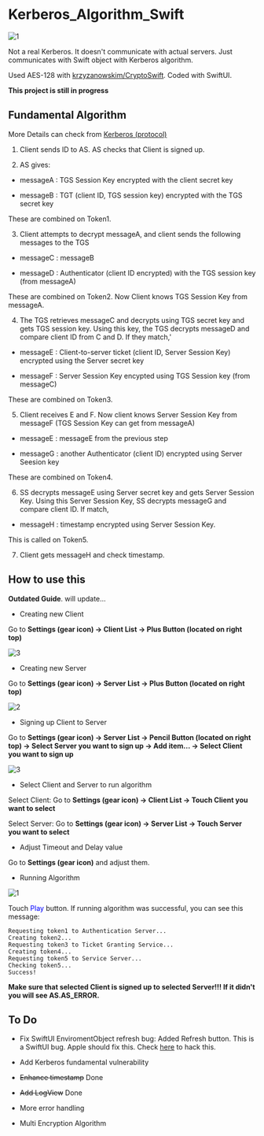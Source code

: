 # Kerberos_Algorithm_Swift

![1](https://live.staticflickr.com/65535/49022131768_b866a9cd96_o.png)

Not a real Kerberos. It doesn't communicate with actual servers. Just communicates with Swift object with Kerberos algorithm.

Used AES-128 with [krzyzanowskim/CryptoSwift](https://github.com/krzyzanowskim/CryptoSwift). Coded with SwiftUI.

**This project is still in progress**

## Fundamental Algorithm

More Details can check from [Kerberos (protocol)](https://en.wikipedia.org/wiki/Kerberos_(protocol))

1. Client sends ID to AS. AS checks that Client is signed up.

2. AS gives:

- messageA : TGS Session Key encrypted with the client secret key

- messageB : TGT (client ID, TGS session key) encrypted with the TGS secret key

These are combined on Token1.

3. Client attempts to decrypt messageA, and client sends the following messages to the TGS

- messageC : messageB

- messageD : Authenticator (client ID encrypted) with the TGS session key (from messageA)

These are combined on Token2. Now Client knows TGS Session Key from messageA.

4. The TGS retrieves messageC and decrypts using TGS secret key and gets TGS session key. Using this key, the TGS decrypts messageD and compare client ID from C and D. If they match,'

- messageE : Client-to-server ticket (client ID, Server Session Key) encrypted using the Server secret key

- messageF : Server Session Key encypted using TGS Session key (from messageC)

These are combined on Token3.

5. Client receives E and F. Now client knows Server Session Key from messageF (TGS Session Key can get from messageA)

- messageE : messageE from the previous step

- messageG : another Authenticator (client ID) encrypted using Server Seesion key 
 
 These are combined on Token4.
 
6. SS decrypts messageE using Server secret key and gets Server Session Key. Using this Server Session Key, SS decrypts messageG and compare client ID. If match,

- messageH : timestamp encrypted using Server Session Key.

This is called on Token5.

7. Client gets messageH and check timestamp.

## How to use this

**Outdated Guide**. will update...

- Creating new Client

Go to **Settings (gear icon) → Client List → Plus Button (located on right top)**

![3](https://live.staticflickr.com/65535/49022861537_b976d03eed_o.png)

- Creating new Server

Go to **Settings (gear icon) → Server List → Plus Button (located on right top)**

![2](https://live.staticflickr.com/65535/49022863892_2f088ee9f7_o.png)

- Signing up Client to Server

Go to **Settings (gear icon) → Server List → Pencil Button (located on right top) → Select Server you want to sign up → Add item...  → Select Client you want to sign up**

![3](https://live.staticflickr.com/65535/49022867172_bb691fb2a2_o.png)

- Select Client and Server to run algorithm

Select Client: Go to **Settings (gear icon) → Client List →  Touch Client you want to select**

Select Server: Go to **Settings (gear icon) → Server List →  Touch Server you want to select**

- Adjust Timeout and Delay value

Go to **Settings (gear icon)** and adjust them.

- Running Algorithm

![1](https://live.staticflickr.com/65535/49022143848_29c49a82d7_o.png)

Touch <span style="color:blue">Play</span> button. If running algorithm was successful, you can see this message:

```
Requesting token1 to Authentication Server...
Creating token2...
Requesting token3 to Ticket Granting Service...
Creating token4...
Requesting token5 to Service Server...
Checking token5...
Success!
```

**Make sure that selected Client is signed up to selected Server!!! If it didn't you will see AS.AS_ERROR.**

## To Do

- Fix SwiftUI EnviromentObject refresh bug: Added Refresh button. This is a SwiftUI bug. Apple should fix this. Check [here](https://stackoverflow.com/questions/57727478/refreshing-a-swiftui-list) to hack this.

- Add Kerberos fundamental vulnerability

- ~~Enhance timestamp~~ Done

- ~~Add LogView~~ Done

- More error handling

- Multi Encryption Algorithm
